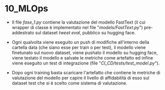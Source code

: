 # 10_MLOps

- Il file *fase_1.py* contiene la valutazione del modello FastText (il cui wrapper di classe è implementato nel file "*models/FastText.py*") pre-addestrato sul dataset *tweet eval*, pubblico su hugging face.

- Ogni qualvolta viene eseguito un push di modifiche all'interno della cartella data (che siano esse per train o per test), il modello viene finetunato sul nuovo dataset, viene pushato il modello su hugging face, viene testato il modello e salvate le metriche come artefatto ed infine viene eseguito un test di integrazione (file "*CI_CD/tests/test_model.py*").

- Dopo ogni training basta scaricare l'artefatto che contiene le metriche di valutazione del modello per capire il livello di affidabilità di esso sul dataset test che si è scelto come sistema di valutazione.